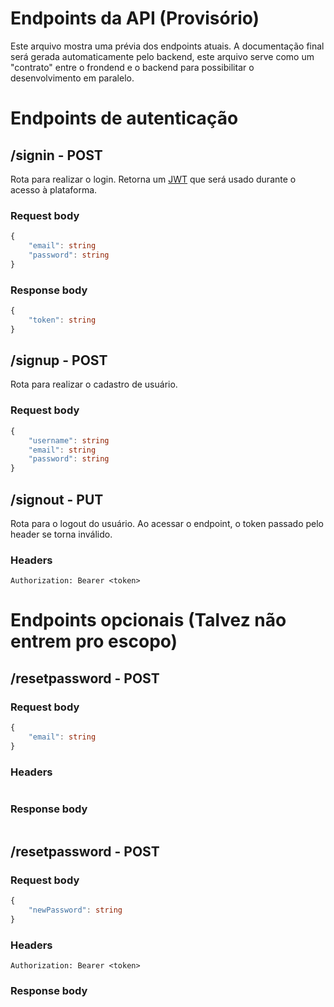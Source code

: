 # Endpoints da API (Provisório)
Este arquivo mostra uma prévia dos endpoints atuais. A documentação final será gerada automaticamente pelo backend, este
arquivo serve como um "contrato" entre o frondend e o backend para possibilitar o desenvolvimento em paralelo.

# Endpoints de autenticação
## /signin - POST
Rota para realizar o login. Retorna um [JWT](https://jwt.io/introduction) que será usado durante o acesso à plataforma.
### Request body
```ts
{
	"email": string
	"password": string
}
```
### Response body
```ts
{
	"token": string
}
```

## /signup - POST
Rota para realizar o cadastro de usuário.
### Request body
```ts
{
	"username": string
	"email": string
	"password": string
}
```
## /signout - PUT
Rota para o logout do usuário. Ao acessar o endpoint, o token passado pelo header se torna inválido.
### Headers
```http
Authorization: Bearer <token>
```

# Endpoints opcionais (Talvez não entrem pro escopo)
## /resetpassword - POST
### Request body
```ts
{
	"email": string
}
```
### Headers
```http
```
### Response body
```ts
```

## /resetpassword - POST
### Request body
```ts
{
	"newPassword": string
}
```
### Headers
```http
Authorization: Bearer <token>
```
### Response body
```ts
```